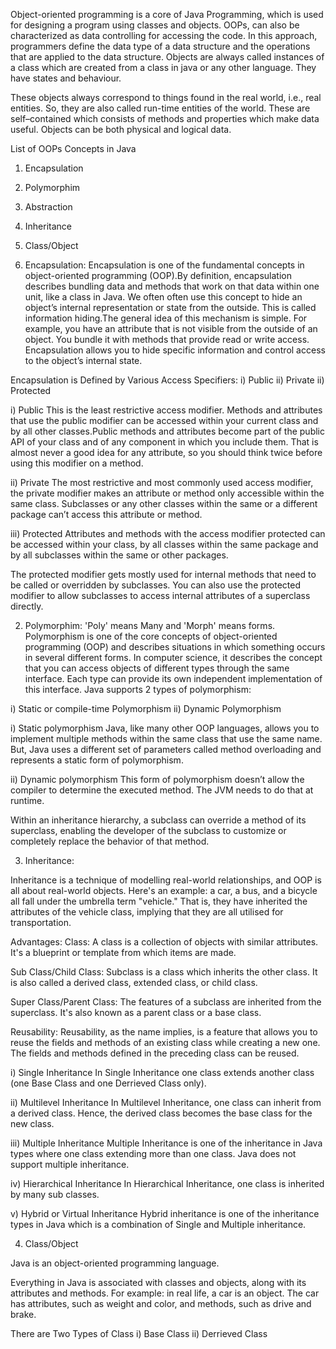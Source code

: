 Object-oriented programming is a core of Java Programming, which is used for designing a program using classes and objects. OOPs, can also be characterized as data controlling for accessing the code. In this approach, programmers define the data type of a data structure and the operations that are applied to the data structure.
Objects are always called instances of a class which are created from a class in java or any other language. They have states and behaviour.

These objects always correspond to things found in the real world, i.e., real entities. So, they are also called run-time entities of the world. These are self–contained 
which consists of methods and properties which make data useful. Objects can be both physical and logical data. 

List of OOPs Concepts in Java
1) Encapsulation
2) Polymorphim
3) Abstraction
4) Inheritance
5) Class/Object

1) Encapsulation:
Encapsulation is one of the fundamental concepts in object-oriented programming (OOP).By definition, encapsulation describes bundling data and methods that work on that data within one unit, like a class in Java. We often often use this concept to hide an object’s internal representation or state from the outside. 
This is called information hiding.The general idea of this mechanism is simple. For example, you have an attribute that is not visible from the outside of an object. You bundle it with methods that provide read or write access. Encapsulation allows you to hide specific information and control access to the object’s internal state.

Encapsulation is Defined by   Various Access Specifiers:
i) Public
ii) Private
ii) Protected

i) Public
This is the least restrictive access modifier. Methods and attributes that use the public modifier can be accessed within your current class and by all other classes.Public methods and attributes become part of the public API of your class and of any component in which you include them. That is almost never a good idea for any 
attribute, so you should think twice before using this modifier on a method.

ii) Private
The most restrictive and most commonly used access modifier, the private modifier makes an attribute or method only accessible within the same class. Subclasses or any other classes within the same or a different package can’t access this attribute or method.

iii) Protected
Attributes and methods with the access modifier protected can be accessed within your class, by all classes within the same package and by all subclasses within the same or other packages.

The protected modifier gets mostly used for internal methods that need to be called or overridden by subclasses. You can also use the protected modifier to allow subclasses to access internal attributes of a superclass directly.

2) Polymorphim:
'Poly' means Many and 'Morph' means forms. Polymorphism is one of the core concepts of object-oriented programming (OOP) and describes situations in which something occurs in several different forms. In computer science, it describes the concept that you can access objects of different types through the same interface. 
Each type can provide its own independent implementation of this interface.
Java supports 2 types of polymorphism:

i) Static or compile-time Polymorphism
ii) Dynamic Polymorphism

i) Static polymorphism
Java, like many other OOP languages, allows you to implement multiple methods within the same class that use the same name. But, Java uses a different set of parameters called method overloading and represents a static form of polymorphism.

ii) Dynamic polymorphism
This form of polymorphism doesn’t allow the compiler to determine the executed method. The JVM needs to do that at runtime.

Within an inheritance hierarchy, a subclass can override a method of its superclass, enabling the developer of the subclass to customize or completely replace the behavior of that method.

3) Inheritance:

Inheritance is a technique of modelling real-world relationships, and OOP is all about real-world objects. Here's an example: a car, a bus, and a bicycle all fall under the umbrella term "vehicle." 
That is, they have inherited the attributes of the vehicle class, implying that they are all utilised for transportation.

Advantages:
Class: A class is a collection of objects with similar attributes. It's a blueprint or template from which items are made.

Sub Class/Child Class: Subclass is a class which inherits the other class. It is also called a derived class, extended class, or child class.

Super Class/Parent Class: The features of a subclass are inherited from the superclass. It's also known as a parent class or a base class.

Reusability: Reusability, as the name implies, is a feature that allows you to reuse the fields and methods of an existing class while creating a new one. The fields and methods defined in the preceding class can be reused.

i) Single Inheritance
In Single Inheritance one class extends another class (one Base Class and one Derrieved Class only).

ii) Multilevel Inheritance
In Multilevel Inheritance, one class can inherit from a derived class. Hence, the derived class becomes the base class for the new class.

iii) Multiple Inheritance
Multiple Inheritance is one of the inheritance in Java types where one class extending more than one class. Java does not support multiple inheritance.

iv) Hierarchical Inheritance
In Hierarchical Inheritance, one class is inherited by many sub classes.

v) Hybrid or Virtual Inheritance
Hybrid inheritance is one of the inheritance types in Java which is a combination of Single and Multiple inheritance.


4) Class/Object

Java is an object-oriented programming language.

Everything in Java is associated with classes and objects, along with its attributes and methods. 
For example: in real life, a car is an object. The car has attributes, such as weight and color, and methods, such as drive and brake.

There are Two Types of Class
i) Base Class
ii) Derrieved Class


